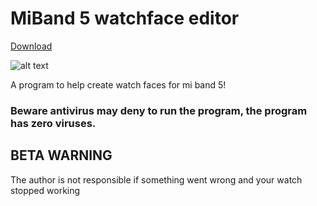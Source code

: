 # MiBand 5 watchface editor

[Download](https://github.com/Johnson070/MiBand-5-watchface-editor/releases/)

![alt text](https://raw.githubusercontent.com/Johnson070/MiBand-5-watchface-editor/main/Preview.png)

A program to help create watch faces for mi band 5!

### Beware antivirus may deny to run the program, the program has zero viruses.
 
## BETA WARNING

The author is not responsible if something went wrong and your watch stopped working
